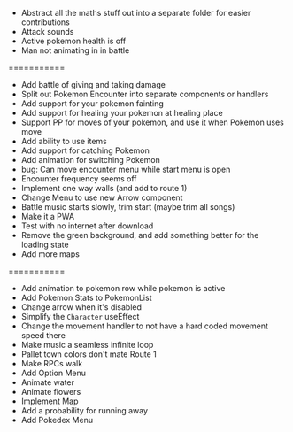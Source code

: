 - Abstract all the maths stuff out into a separate folder for easier contributions
- Attack sounds
- Active pokemon health is off
- Man not animating in in battle

===========

- Add battle of giving and taking damage
- Split out Pokemon Encounter into separate components or handlers
- Add support for your pokemon fainting
- Add support for healing your pokemon at healing place
- Support PP for moves of your pokemon, and use it when Pokemon uses move
- Add ability to use items
- Add support for catching Pokemon
- Add animation for switching Pokemon
- bug: Can move encounter menu while start menu is open
- Encounter frequency seems off
- Implement one way walls (and add to route 1)
- Change Menu to use new Arrow component
- Battle music starts slowly, trim start (maybe trim all songs)
- Make it a PWA
- Test with no internet after download
- Remove the green background, and add something better for the loading state
- Add more maps

===========

- Add animation to pokemon row while pokemon is active
- Add Pokemon Stats to PokemonList
- Change arrow when it's disabled
- Simplify the `Character` useEffect
- Change the movement handler to not have a hard coded movement speed there
- Make music a seamless infinite loop
- Pallet town colors don't mate Route 1
- Make RPCs walk
- Add Option Menu
- Animate water
- Animate flowers
- Implement Map
- Add a probability for running away
- Add Pokedex Menu
